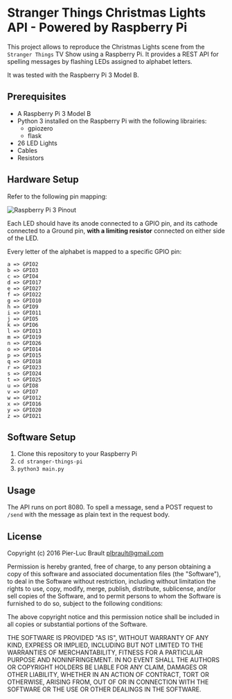 # Stranger Things Christmas Lights API - Powered by Raspberry Pi

This project allows to reproduce the Christmas Lights scene from the `Stranger Things` TV Show using a Raspberry Pi.
It provides a REST API for spelling messages by flashing LEDs assigned to alphabet letters.

It was tested with the Raspberry Pi 3 Model B.


## Prerequisites

* A Raspberry Pi 3 Model B
* Python 3 installed on the Raspberry Pi with the following librairies:
    * gpiozero
    * flask
* 26 LED Lights
* Cables
* Resistors


## Hardware Setup

Refer to the following pin mapping:

![Raspberry Pi 3 Pinout](https://gpiozero.readthedocs.io/en/v1.3.1/_images/pin_layout.svg)

Each LED should have its anode connected to a GPIO pin, and its cathode connected to a Ground pin, **with a limiting resistor** connected on either side of the LED.

Every letter of the alphabet is mapped to a specific GPIO pin:

```
a => GPIO2
b => GPIO3
c => GPIO4
d => GPIO17
e => GPIO27
f => GPIO22
g => GPIO10
h => GPIO9
i => GPIO11
j => GPIO5
k => GPIO6
l => GPIO13
m => GPIO19
n => GPIO26
o => GPIO14
p => GPIO15
q => GPIO18
r => GPIO23
s => GPIO24
t => GPIO25
u => GPIO8
v => GPIO7
w => GPIO12
x => GPIO16
y => GPIO20
z => GPIO21
```


## Software Setup

1. Clone this repository to your Raspberry Pi
2. `cd stranger-things-pi`
3. `python3 main.py`


## Usage

The API runs on port 8080. To spell a message, send a POST request to `/send` with the message as plain text in the request body.


## License

Copyright (c) 2016 Pier-Luc Brault <plbrault@gmail.com>

Permission is hereby granted, free of charge, to any person obtaining a copy of this software and associated documentation files (the "Software"), to deal in the Software without restriction, including without limitation the rights to use, copy, modify, merge, publish, distribute, sublicense, and/or sell copies of the Software, and to permit persons to whom the Software is furnished to do so, subject to the following conditions:

The above copyright notice and this permission notice shall be included in all copies or substantial portions of the Software.

THE SOFTWARE IS PROVIDED "AS IS", WITHOUT WARRANTY OF ANY KIND, EXPRESS OR IMPLIED, INCLUDING BUT NOT LIMITED TO THE WARRANTIES OF MERCHANTABILITY, FITNESS FOR A PARTICULAR PURPOSE AND NONINFRINGEMENT. IN NO EVENT SHALL THE AUTHORS OR COPYRIGHT HOLDERS BE LIABLE FOR ANY CLAIM, DAMAGES OR OTHER LIABILITY, WHETHER IN AN ACTION OF CONTRACT, TORT OR OTHERWISE, ARISING FROM, OUT OF OR IN CONNECTION WITH THE SOFTWARE OR THE USE OR OTHER DEALINGS IN THE SOFTWARE.
